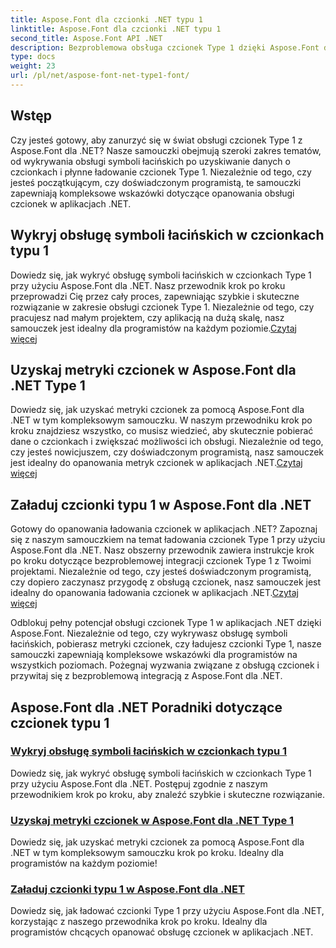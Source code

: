```yaml
---
title: Aspose.Font dla czcionki .NET typu 1
linktitle: Aspose.Font dla czcionki .NET typu 1
second_title: Aspose.Font API .NET
description: Bezproblemowa obsługa czcionek Type 1 dzięki Aspose.Font dla .NET. Dowiedz się, jak wykrywać obsługę symboli łacińskich, uzyskiwać dane dotyczące czcionek i płynnie ładować czcionki Type 1.
type: docs
weight: 23
url: /pl/net/aspose-font-net-type1-font/
---
```

## Wstęp

Czy jesteś gotowy, aby zanurzyć się w świat obsługi czcionek Type 1 z Aspose.Font dla .NET? Nasze samouczki obejmują szeroki zakres tematów, od wykrywania obsługi symboli łacińskich po uzyskiwanie danych o czcionkach i płynne ładowanie czcionek Type 1. Niezależnie od tego, czy jesteś początkującym, czy doświadczonym programistą, te samouczki zapewniają kompleksowe wskazówki dotyczące opanowania obsługi czcionek w aplikacjach .NET.

## Wykryj obsługę symboli łacińskich w czcionkach typu 1

Dowiedz się, jak wykryć obsługę symboli łacińskich w czcionkach Type 1 przy użyciu Aspose.Font dla .NET. Nasz przewodnik krok po kroku przeprowadzi Cię przez cały proces, zapewniając szybkie i skuteczne rozwiązanie w zakresie obsługi czcionek Type 1. Niezależnie od tego, czy pracujesz nad małym projektem, czy aplikacją na dużą skalę, nasz samouczek jest idealny dla programistów na każdym poziomie.[Czytaj więcej](./detect-latin-symbols-support-type1-fonts/)

## Uzyskaj metryki czcionek w Aspose.Font dla .NET Type 1

 Dowiedz się, jak uzyskać metryki czcionek za pomocą Aspose.Font dla .NET w tym kompleksowym samouczku. W naszym przewodniku krok po kroku znajdziesz wszystko, co musisz wiedzieć, aby skutecznie pobierać dane o czcionkach i zwiększać możliwości ich obsługi. Niezależnie od tego, czy jesteś nowicjuszem, czy doświadczonym programistą, nasz samouczek jest idealny do opanowania metryk czcionek w aplikacjach .NET.[Czytaj więcej](./get-font-metrics-aspose-font-net-type1/)

## Załaduj czcionki typu 1 w Aspose.Font dla .NET

Gotowy do opanowania ładowania czcionek w aplikacjach .NET? Zapoznaj się z naszym samouczkiem na temat ładowania czcionek Type 1 przy użyciu Aspose.Font dla .NET. Nasz obszerny przewodnik zawiera instrukcje krok po kroku dotyczące bezproblemowej integracji czcionek Type 1 z Twoimi projektami. Niezależnie od tego, czy jesteś doświadczonym programistą, czy dopiero zaczynasz przygodę z obsługą czcionek, nasz samouczek jest idealny do opanowania ładowania czcionek w aplikacjach .NET.[Czytaj więcej](./load-type1-fonts-aspose-font-net/)

Odblokuj pełny potencjał obsługi czcionek Type 1 w aplikacjach .NET dzięki Aspose.Font. Niezależnie od tego, czy wykrywasz obsługę symboli łacińskich, pobierasz metryki czcionek, czy ładujesz czcionki Type 1, nasze samouczki zapewniają kompleksowe wskazówki dla programistów na wszystkich poziomach. Pożegnaj wyzwania związane z obsługą czcionek i przywitaj się z bezproblemową integracją z Aspose.Font dla .NET. 
## Aspose.Font dla .NET Poradniki dotyczące czcionek typu 1
### [Wykryj obsługę symboli łacińskich w czcionkach typu 1](./detect-latin-symbols-support-type1-fonts/)
Dowiedz się, jak wykryć obsługę symboli łacińskich w czcionkach Type 1 przy użyciu Aspose.Font dla .NET. Postępuj zgodnie z naszym przewodnikiem krok po kroku, aby znaleźć szybkie i skuteczne rozwiązanie.
### [Uzyskaj metryki czcionek w Aspose.Font dla .NET Type 1](./get-font-metrics-aspose-font-net-type1/)
Dowiedz się, jak uzyskać metryki czcionek za pomocą Aspose.Font dla .NET w tym kompleksowym samouczku krok po kroku. Idealny dla programistów na każdym poziomie!
### [Załaduj czcionki typu 1 w Aspose.Font dla .NET](./load-type1-fonts-aspose-font-net/)
Dowiedz się, jak ładować czcionki Type 1 przy użyciu Aspose.Font dla .NET, korzystając z naszego przewodnika krok po kroku. Idealny dla programistów chcących opanować obsługę czcionek w aplikacjach .NET.